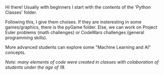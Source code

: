 Hi there! Usually with beginners I start with the contents of the 'Python Classes' folder.

Following this, I give them choises. If they are insteresting in some games/graphics, there is the pyGame folder. 
Else, we can work on Project Euler problems (math challenges) or CodeWars challenges (general programming skills).

More advanced students can explore some "Machine Learning and AI" concepts. 



*Note: many elements of code were created in classes with colaboration of students under the age of 18.*
